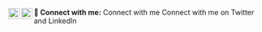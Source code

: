 <p align="left" class="social-icons">
  <a href="https://www.X.com/" target="blank"><img align="left" alt="yourname | Twitter" width="22px" src="https://cdn.jsdelivr.net/npm/simple-icons@v3/icons/twitter.svg" /></a>
  <a href="https://www.linkedin.com/in/guzmanjoshua/" target="blank"><img align="left" alt="yourname | LinkedIn" width="22px" src="https://cdn.jsdelivr.net/npm/simple-icons@v3/icons/linkedin.svg" /></a>
  <strong>🤳 Connect with me:</strong>
  <span class="tooltip">Connect with me
    <span class="tooltiptext">Connect with me on Twitter and LinkedIn</span>
  </span>
</p>
